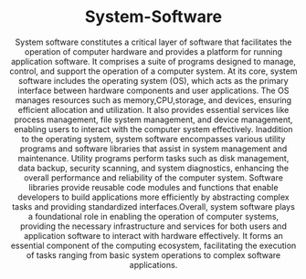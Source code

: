 <div style="text-align: center;">

# System-Software

System software constitutes a critical layer of software that facilitates the operation of computer hardware and provides a platform for running application software. It comprises a suite of programs designed to manage, control, and support the operation of a computer system. At its core, system software includes the operating system (OS), which acts as the primary interface between hardware components and user applications. The OS manages resources such as memory,CPU,storage, and devices, ensuring efficient allocation and utilization. It also provides essential services like process management, file system management, and device management, enabling users to interact with the computer system effectively. Inaddition to the operating system, system software encompasses various utility programs and software libraries that assist in system management and maintenance. Utility programs perform tasks such as disk management, data backup, security scanning, and system diagnostics, enhancing the overall performance and reliability of the computer system. Software libraries provide reusable code modules and functions that enable developers to build applications more efficiently by abstracting complex tasks and providing standardized interfaces.Overall, system software plays a foundational role in enabling the operation of computer systems, providing the necessary infrastructure and services for both users and application software to interact with hardware effectively. It forms an essential component of the computing ecosystem, facilitating the execution of tasks ranging from basic system operations to complex software applications.

</div>
